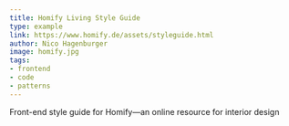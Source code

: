 ```yaml
---
title: Homify Living Style Guide
type: example
link: https://www.homify.de/assets/styleguide.html
author: Nico Hagenburger
image: homify.jpg
tags:
- frontend
- code
- patterns
---
```


Front-end style guide for Homify—an online resource for interior design
